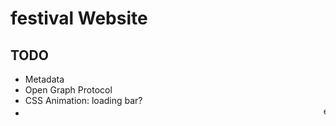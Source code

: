 # festival Website

## TODO

- Metadata <meta name="author" content="name">
- Open Graph Protocol
- CSS Animation: loading bar?
- <marquee><blink>einbauen</blink></marquee>

